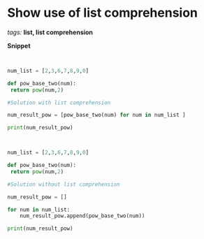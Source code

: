 # Show use of list comprehension 
*tags:* **list, list comprehension**


**Snippet**
```python


num_list = [2,3,6,7,8,9,0]

def pow_base_two(num):
 return pow(num,2)

#Solution with list comprehension

num_result_pow = [pow_base_two(num) for num in num_list ]

print(num_result_pow)


```


```python


num_list = [2,3,6,7,8,9,0]

def pow_base_two(num):
 return pow(num,2)

#Solution without list comprehension

num_result_pow = []

for num in num_list:
    num_result_pow.append(pow_base_two(num))

print(num_result_pow)

```